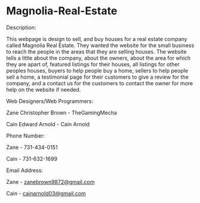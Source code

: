 # Magnolia-Real-Estate


Description:

  This webpage is design to sell, and buy houses for a real estate company called Magnolia Real Estate. They wanted the website for the small business to reach the people in the areas that they are selling houses. The website tells a little about the company, about the owners, about the area for which they are apart of, featured listings for their houses, all listings for other peoples houses, buyers to help people buy a home, sellers to help people sell a home, a testimonial page for their customers to give a review for the company, and a contact us for the customers to contact the owner for more help on the website if needed.


Web Designers/Web Programmers:

Zane Christopher Brown - TheGamingMecha

Cain Edward Arnold - Cain Arnold



Phone Number:

Zane - 731-434-0151

Cain - 731-632-1699



Email Address:

Zane - zanebrown9872@gmail.com

Cain - cainarnold03@gmail.com
